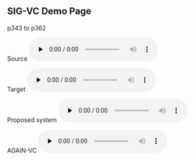## SIG-VC Demo Page


p343 to p362

Source
<audio id="audio" controls="" preload="none">
      <source id="wav" src="p343_004.wav">
</audio>

Target
<audio id="audio" controls="" preload="none">
      <source id="wav" src="p362_010.wav">
</audio>

Proposed system
<audio id="audio" controls="" preload="none">
      <source id="wav" src="p343_004--p362_010.wav">
</audio>

AGAIN-VC
<audio id="audio" controls="" preload="none">
      <source id="wav" src="p343_004_to_p362_010.wav">
</audio>



